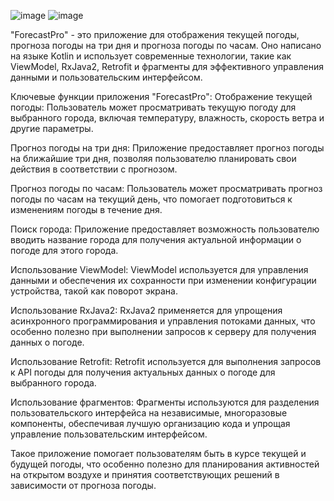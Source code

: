 ![image](https://github.com/KanatBayalbayev/ForecastPro/assets/115481348/448f2a97-89a4-43f8-ab98-1111ecd04dd5)
![image](https://github.com/KanatBayalbayev/ForecastPro/assets/115481348/1a421db7-d29a-496f-9f30-b2f4a9513d9f)



"ForecastPro" - это приложение для отображения текущей погоды, прогноза погоды на три дня и прогноза погоды по часам. Оно написано на языке Kotlin и использует современные технологии, такие как ViewModel, RxJava2, Retrofit и фрагменты для эффективного управления данными и пользовательским интерфейсом.

Ключевые функции приложения "ForecastPro":
Отображение текущей погоды:
Пользователь может просматривать текущую погоду для выбранного города, включая температуру, влажность, скорость ветра и другие параметры.

Прогноз погоды на три дня:
Приложение предоставляет прогноз погоды на ближайшие три дня, позволяя пользователю планировать свои действия в соответствии с прогнозом.

Прогноз погоды по часам:
Пользователь может просматривать прогноз погоды по часам на текущий день, что помогает подготовиться к изменениям погоды в течение дня.

Поиск города:
Приложение предоставляет возможность пользователю вводить название города для получения актуальной информации о погоде для этого города.

Использование ViewModel:
ViewModel используется для управления данными и обеспечения их сохранности при изменении конфигурации устройства, такой как поворот экрана.

Использование RxJava2:
RxJava2 применяется для упрощения асинхронного программирования и управления потоками данных, что особенно полезно при выполнении запросов к серверу для получения данных о погоде.

Использование Retrofit:
Retrofit используется для выполнения запросов к API погоды для получения актуальных данных о погоде для выбранного города.

Использование фрагментов:
Фрагменты используются для разделения пользовательского интерфейса на независимые, многоразовые компоненты, обеспечивая лучшую организацию кода и упрощая управление пользовательским интерфейсом.

Такое приложение помогает пользователям быть в курсе текущей и будущей погоды, что особенно полезно для планирования активностей на открытом воздухе и принятия соответствующих решений в зависимости от прогноза погоды.

